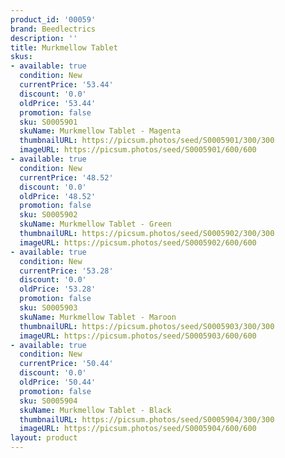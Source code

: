 ```yaml
---
product_id: '00059'
brand: Beedlectrics
description: ''
title: Murkmellow Tablet
skus:
- available: true
  condition: New
  currentPrice: '53.44'
  discount: '0.0'
  oldPrice: '53.44'
  promotion: false
  sku: S0005901
  skuName: Murkmellow Tablet - Magenta
  thumbnailURL: https://picsum.photos/seed/S0005901/300/300
  imageURL: https://picsum.photos/seed/S0005901/600/600
- available: true
  condition: New
  currentPrice: '48.52'
  discount: '0.0'
  oldPrice: '48.52'
  promotion: false
  sku: S0005902
  skuName: Murkmellow Tablet - Green
  thumbnailURL: https://picsum.photos/seed/S0005902/300/300
  imageURL: https://picsum.photos/seed/S0005902/600/600
- available: true
  condition: New
  currentPrice: '53.28'
  discount: '0.0'
  oldPrice: '53.28'
  promotion: false
  sku: S0005903
  skuName: Murkmellow Tablet - Maroon
  thumbnailURL: https://picsum.photos/seed/S0005903/300/300
  imageURL: https://picsum.photos/seed/S0005903/600/600
- available: true
  condition: New
  currentPrice: '50.44'
  discount: '0.0'
  oldPrice: '50.44'
  promotion: false
  sku: S0005904
  skuName: Murkmellow Tablet - Black
  thumbnailURL: https://picsum.photos/seed/S0005904/300/300
  imageURL: https://picsum.photos/seed/S0005904/600/600
layout: product
---
```

